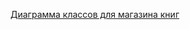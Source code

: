 [Диаграмма классов для магазина книг](https://www.draw.io/?lightbox=1&highlight=0000ff&edit=_blank&layers=1&nav=1&title=class_diagram_of_book_shop.xml#R7V1rk9o6Ev01VOWmCsqSX%2FBxYDKbVGV2Uzu5leTTLQ%2FWgHeMxbXNPO6vX8m2wJb8AiRDwKkUY8vys1unu49a0kCfrd7%2BFTrr5T12kT%2BAmvs20G8HEEIALPKHlrynJWNdSwsWoeemRWBX8OD9g7JCVm3juSgqVIwx9mNvXSyc4yBA87hQ5oQhfi1We8J%2B8a5rZ4GEgoe544ulPzw3XmZvYWq78s%2FIWyzZnYGWHVk5rHJWEC0dF7%2FmivRPA30WYhynW6u3GfLpx2PfJT3vruLo9sFCFMRtTnDGt5unL49%2Ff%2Fn8yw505Cxu%2F30%2FNNOrvDj%2BJnvhAbR8cr3pmj5y%2FJ59B%2BvvDX3O6coJF14w0G%2FIUW39Rn5JYfK2tHwY43V6zModi9FbPHR8b5GdNycPjMLdNcnWIvub3PmRFfxAZFP78ws7QN7tUagc8iWk1povWwq1Dno9Hz3F6cExPSi%2BAK27jFf%2BX%2FjpL6oaUVr78%2Ff7rwNz%2BnFg3tY9pbpnmkfRvo8ECw8DM%2Fndpreb4hcUPvmJOj95RM3IJyavTfbA9mRSg0i%2BUlnBtgkQ7EB4heLwnVTJTjBY%2B89gg7W3110bBOOsbJlrf5OszMma%2FWJ75V3LIBtZ49ijoVglDYX7RKSBr%2BnmHK%2FWOEhedPo%2FFMfvDDjGrGCLGEbbr1XdeCs%2FIRC%2BGCz5YKwsRL4Tey9F1Cv7itn9vmGPPNv2ZkNoFORlFC%2BAn54iFAtC2D704XKxzxnA7nCI6FlQS6HsAYUv3hz9XnjmuO4U4%2Bfv%2BCEmr%2FOBbv%2FR9mlPCyJDwKGIZbZDEVMViozPEEXsHkWGE0EuVM1F2bx6K98JyN70CQfxQ3aEqitT7Qwb9CkVhUf8yJvsQIIs0%2FnS892vzjve0C8Xxc78me1Nlzj0%2FiGXdVgTIIfDOHOJoVWo8UDPJMW0PYcoInW%2BMTkDrujeeStU%2FOpEcVYwx77vrCPvcfsaKTBMcRzjVVZJQkM0i81Qt0qsuVWiVkBX1RAZMBRaIkW7wFmhFBIf4tALFsRHAqmPNID6200ZqlHzkEgrxM9ohn1MxH8b4FRNCK5xRRwIlutJtHbm5O5fkzpJA89K%2Fptr8zn8XHquiwIqYxw7sZMKlEpvTVtY8vXMKflPXnumjczkjWbJu233yX9aPYxnOCDv4niJbBHRllcUxUdBzKRcOzJ1gFY7bWD15CsDaIZl30uElwqZQTE4SMIrIisf7UT6nUr8dggEseui2PUSEfvOI%2FK%2F4ciLPUyvH6Z1OdGfSrombCfdsSrhwoqW7mziJZVafVunNZ%2FR%2Bw8cuhFX92NZ3bkTowWmxqjHkA61rK1FsZUZFF1Qs2%2FO%2B4q%2BU%2B9FyPEiBG8etnUjgDKpGxXg4ibtlEIAcSR95ARV2LIO8RxF0Yc%2F0to3j7TZzOMeK47BirQxHu1wGIYqtSmjXXuHQ5J47ZawYChDBZGUmjrRM%2BpNgSxTYHARpanZJzcFZdzO1HHdLWNWBP4QrQieVhych4j4kf8JXRQmliHZ6m3CUaBRwXOdjU0QOajeJkgT78ltAhTjAyDIFwXuDe2zJnt4nTSlHCFODmbQTULaDMtZbddzVjhwvy8p2V%2BAeWCwgruEYk%2BEhdwFYraGSGOJFzhw%2FE%2B70ibteczwfIrevPgnveoImtnuL3YTsn37lt95ZzsB%2BaI%2Ft69FdpJzRibb3Z2W7LHz0u9FH77ebJBvijfhHDWqC9TIh1mgWr2CtYZoqI0mWpG0BnK4cMPiTJzJ0V%2FpO2Zn7bRTuBDUuLCJJ1XTbyBciOiW856rlrXk6geeFO9jmCbXatIrcmerJ%2FehGKR9rDKgufaWODeVVuy2jYu2BdkEHafEw1qEeBO4DKqJOX9K%2FtVBX5bZkj3JYNvX0giJsMJNzi6vjcYTZvWO7bdhDOo729eLl1AoXDGUOg2uAjW4mgfVkdkOVnNI%2Bit%2FrANYHbeF1XrdHBb1SZeipVzMYGscDrYGVNBwoQpAlabyZbkoae%2B7672wzneQ65HPFV8F8NUnxlDgG8OizVYCg3ZnICgSDn9GNGBsRzdoR%2FMIJfHH70ot6HaxdUOYBWZNSSPqqAVYSi0k%2BhpvwoBSCBU8wuPmfbYJ6aunBBSjmUU%2BgdYm2knV5kvwhD%2BwDfGaPnbcbbWsg4vE8ayzSzzhyQuSDKIPD8gJ58vv72tUfULPa%2BwZ%2BML9eY0y7R2r4jV0sXP9hxctv3pRT4fKwizLOJAOtVX1uuuwDLLasqE9COwJAnqFfpwLuamL7Jcg5Z7cPFS8bclNZY1dJFh6bpPjNmGH5CYzuY1ReEVOjdognDNVgIuSWkfhkKMbtUnxQpJoTWtcvI8%2B0bkGk6M1ZQV0ushqXQVlmSLJhVOWusjfXARluaMf7b34R4azYA%2BuUyJawtacZf1IiU7gUudJht%2BFtNRFikpU%2BktENKsJ0TTT5pBIDsBNilftDt5Etuoi4K0UpeDZd8nAtj3dVUGGUnjjnDid75tuC2%2FmuMGtVA1vYvbOdcDb%2BDzgjRe3OnhjVFtO0hmb3ne27D9CF3LMpT4uoaqMEi6DDSuSTmYYZYPB0pE9wRz5LCez5yj3JbEMrVwVajjKMsErGwVoXDaLdaDfUmSxOiSxmOybw7IKvVKeoSeNygJ20UQafBaqJCprOOGprEntczXUP11Gn3Gl9JhxDfSYIdJjidElnk28iXo36yA3i2N%2FoFkyE0qnbpYpulmXxBLs%2BMs9uozyvUS%2FBrkupDOytkY9nzVMMIijnthwx6Nnh2niMNsa3CGwzaJlY12Ysi0u4LLJ9AyfT25CWcO%2BNsLCrEdKbWQDQw63xbS%2BA1mWZVcICcG5%2BJXUHRDxTWfJ76fk10p%2Bb7MSWgEMxjBXYZqUpKfc5KqRDaP6LJ0dmrHK6blsOyv8lDvxLtnWctUgewDya2bPmZ1oF66227ZZhbvio97lbmfnbmp%2ByDkZf7TMnWZzdQU4pgr9uvRi9EBCdFr2GjrrYtuJchaoPODnrEwxe8WS5AvwUysabHxM3hcom%2BQLaKpCb7NsGoVqXyDzxlwnWiI3%2B7gFx%2BCw4LV0zEXecgOg5223ne18Q6FHvgMFO9lmmbXsZrNcIfScTM0y907SvG28Ttn8DHqtLbNuNdh4xUS%2B2WJqhpwqPvqYxgF5Z9RKd3Nkjkzd3MOvlKmHVks9BBURallq2pFKxyuKdaDKgclhGrd3IhE3DNMaV3uC0rRZjKVnTuj2MxPJjq95XYSiSS3LyOTDDnkWtcVMo33CbUO72auvosuEW3Yv1UZqz%2FH5JzZSVtu01w6N1Dah4VjHCHAQY%2FFDNyRZKf6BOzFTlkgGzpZo%2FtzbKbl2ShgCbZaEfp3aKWYoezt1kJ2y5Iz7UWanziXTWdHAkLyVaz85w37Z0RINZOtM5xOMCxny2DSGh1IIk4YLKWYQLDHT%2BSo6p63GTGdrwiXtydEcoau6eAV1vLslBlmPeENRFWqPGD%2BLndVXKXadsRBSAUPncmY6E3rZPH1ns%2BIMHUAd3VIfxYm268yUrtIirDwzOOE6M7%2FFajK8hTI1ILpXnS5KZbfgATpfT8aq9x7Eb3aJC8rY5zLdYxeDYM4%2Bl5Rh9tGzPfaeb63SX%2BlEi3bjRIv2ZFz0UaEU1eHSmjtzfO02o51%2B47i%2BwF%2BDlujGJe91GNezZn9sXK8sU56fUs0%2BMFGe60JVNeUDn7OXUeJVT8VnyRerny7Fbyx6h9cBx%2FVqfhlZ8pMy119GGGrICEPvvcCbkSjUx4tN7XKnVUGnFrGVwNm9QPVtkxS9kldmAQV9dFgXePJpft0%2FR%2FK18c%2F7r2yGRjaxYk1kXJeZ2Cq%2FUIyYk960nF2m%2B3fOyvOpgn9G%2FguiV5UXWjODwBY%2FaBqOYNc00aMi6UmL9Z1Fh2bXg17i0%2BS9nWPCptNNkt925oBJxQg8Bf3ppw%2BW9nUmAOe0sBEBSjvUJ1c628qkkYw2uEhMTh9E0WvubC4CUDKv4lW4eA1ypqOQDIPzzY4MuTtw6c66Z4FN%2Bdx3LqjoXLCFzBzRIeq0awFoZQEG95E671uY9H0LVDSX3bnAMmT2499O5yZPWvcuaA1mS0n3gqx1pOxJccyssFaaJId5PObuo1u1zwU0fnD7vifooGZeC3mt9kp7RzK4uqLuEaCJg8iY%2ByTa0H7%2Bir29I8hcobyl10tMPVC3xq9WxhhRt3RDJB04K1Tg8djq3%2BXNvZ81rKktVVOHYopzqSYomzYMaCLXkipCiRJoo1GvB0r0gM1ncUI9qFqlaR4i14vpuEsaO6caMSuW5TSDWxgFvwYoWT3JTU%2Bkm6T6R6Hu2omiVxy6xe4DbYs8%2FRpL6pSPjcVqUj422kWB8l16RoYtYT6lc5x1uVK1lCdlqFuJw%2BB6wSUFhqZWDAzZwP2q5xpr47r6p0vM2K4UmGutCf5fRTR4DdkZgN1aUX9yBelly2O9GoGrKs1bQacv35Wj81HdufX58muIsmnu1RJMALbwAS4RUkDTnG4THRZNgSEHYCBnl0edTfkGwJX2%2FDYJm%2FpLFgf8cqQNit7HsFNpi9zxDK%2F2mRuh5xPzSqJzhsDSxQiudKT8lsWXH8KBspnHKAXgzOdrFKMdAeAjJ%2BgZxYOD%2BarpX%2FacNEEdkwSqqOWQ4FewSPXgC4HnBQFopgfaBzAamf3CFPIVooRa7FohqihmL5q%2B37grlh3TY4NiVSgh%2BrpWBZFlvkWx4%2FnIvUXRPPTWyVQ0vVdwgFfAOwVaiSXodJJ8AERaN234bk7WBcK%2Fb%2FJ7N%2FmKJcxq3IFO1yUCjDo6ObffxVIJrUdb7r%2FGrMJ5mhn10kz3V2mbyhQwg08Bs7jItTXTr%2FFhk6IxE9wkhGbDCEwuNDfrRmBKi8lhq1n3QcsBW5dI1aTAVUv1jzkKTYq%2B88R%2Fd%2BMxoMjTXBRU54D6Nxi%2FtnWfWsByQy%2Bsksxc3t%2FkRzceOiyeh3fF034AeKXLsWXN%2FZoyW2En42Rz61Mq9AklIk3bbI8OO011bkVsYBzo9AE%2B%2BbYlvOy9Vhbn9LE8l8rOXH7pYKsTr%2B9KR9ZmLb8O6y5saK0YdV%2BJUWscWzvRj%2FWAurBUInX2gMKXkoXa5Y7k5GNko2QkJygjEZWNVGC4qtpmm7aeN9ojDbaz20SjNMBFCTSrfn9GJ6mhlOZpG1DACpqnN%2FS5xWe34%2FW6MNy6mJF3HXiuV8zOcrGGuw0Hc4WCppNijBn0yyEyupCmyC1cEqMmYyJd2CWl1toCnoJQMzjf6%2FDJoaDRcCXVnJreZumUi0SxesXRRjbkOg2GR9qrY1CM7IaYzjezqx466%2BU9dhGt8X8%3D)
